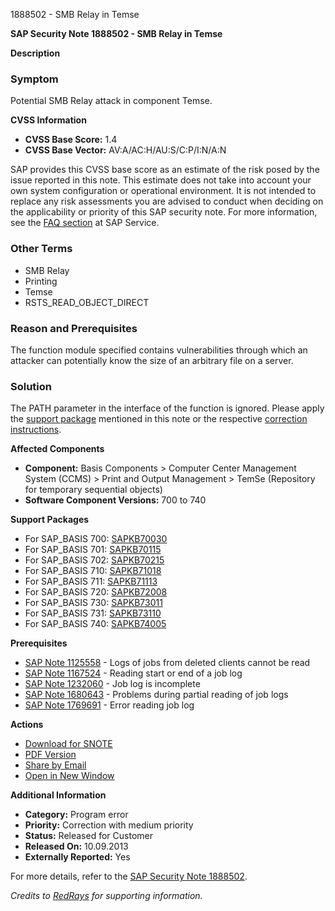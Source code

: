 1888502 - SMB Relay in Temse

**SAP Security Note 1888502 - SMB Relay in Temse**

**Description**

### Symptom
Potential SMB Relay attack in component Temse.

**CVSS Information**
- **CVSS Base Score:** 1.4
- **CVSS Base Vector:** AV:A/AC:H/AU:S/C:P/I:N/A:N

SAP provides this CVSS base score as an estimate of the risk posed by the issue reported in this note. This estimate does not take into account your own system configuration or operational environment. It is not intended to replace any risk assessments you are advised to conduct when deciding on the applicability or priority of this SAP security note. For more information, see the [FAQ section](https://service.sap.com/securitynotes/) at SAP Service.

### Other Terms
- SMB Relay
- Printing
- Temse
- RSTS_READ_OBJECT_DIRECT

### Reason and Prerequisites
The function module specified contains vulnerabilities through which an attacker can potentially know the size of an arbitrary file on a server.

### Solution
The PATH parameter in the interface of the function is ignored. Please apply the [support package](https://me.sap.com/supportpackage/SAPKB73011) mentioned in this note or the respective [correction instructions](https://me.sap.com/corrins/0001888502/41).

**Affected Components**
- **Component:** Basis Components > Computer Center Management System (CCMS) > Print and Output Management > TemSe (Repository for temporary sequential objects)
- **Software Component Versions:** 700 to 740

**Support Packages**
- For SAP_BASIS 700: [SAPKB70030](https://me.sap.com/supportpackage/SAPKB70030)
- For SAP_BASIS 701: [SAPKB70115](https://me.sap.com/supportpackage/SAPKB70115)
- For SAP_BASIS 702: [SAPKB70215](https://me.sap.com/supportpackage/SAPKB70215)
- For SAP_BASIS 710: [SAPKB71018](https://me.sap.com/supportpackage/SAPKB71018)
- For SAP_BASIS 711: [SAPKB71113](https://me.sap.com/supportpackage/SAPKB71113)
- For SAP_BASIS 720: [SAPKB72008](https://me.sap.com/supportpackage/SAPKB72008)
- For SAP_BASIS 730: [SAPKB73011](https://me.sap.com/supportpackage/SAPKB73011)
- For SAP_BASIS 731: [SAPKB73110](https://me.sap.com/supportpackage/SAPKB73110)
- For SAP_BASIS 740: [SAPKB74005](https://me.sap.com/supportpackage/SAPKB74005)

**Prerequisites**
- [SAP Note 1125558](https://me.sap.com/notes/1125558) - Logs of jobs from deleted clients cannot be read
- [SAP Note 1167524](https://me.sap.com/notes/1167524) - Reading start or end of a job log
- [SAP Note 1232060](https://me.sap.com/notes/1232060) - Job log is incomplete
- [SAP Note 1680643](https://me.sap.com/notes/1680643) - Problems during partial reading of job logs
- [SAP Note 1769691](https://me.sap.com/notes/1769691) - Error reading job log

**Actions**
- [Download for SNOTE](https://notesdownloads.sap.com/note/0040000011160332017)
- [PDF Version](https://me.sap.com/userapps.support.sap.com/sap/support/sfm/notes/print/0001888502?language=en-US&token=A129CD1C1C2CD866F7BBF2CDF50D6EB4)
- [Share by Email](https://me.sap.com/sharebyemail/0001888502)
- [Open in New Window](https://me.sap.com/openwindow/0001888502)

**Additional Information**
- **Category:** Program error
- **Priority:** Correction with medium priority
- **Status:** Released for Customer
- **Released On:** 10.09.2013
- **Externally Reported:** Yes

For more details, refer to the [SAP Security Note 1888502](https://me.sap.com/notes/0001888502).

*Credits to [RedRays](https://redrays.io) for supporting information.*